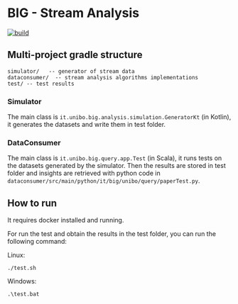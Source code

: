 # BIG - Stream Analysis

[![build](https://github.com/big-unibo/stream-analysis#big---project-template-stream-analysis/actions/workflows/build.yml/badge.svg)](https://github.com/big-unibo/stream-analysis#big---project-template-stream-analysis/actions/workflows/build.yml)

## Multi-project gradle structure
    simulator/   -- generator of stream data
    dataconsumer/  -- stream analysis algorithms implementations
    test/ -- test results
### Simulator
The main class is `it.unibo.big.analysis.simulation.GeneratorKt` (in Kotlin),
it generates the datasets and write them in test folder.

### DataConsumer
The main class is `it.unibo.big.query.app.Test` (in Scala), it runs tests on the datasets generated by the simulator.
Then the results are stored in test folder and insights are retrieved with python code in `dataconsumer/src/main/python/it/big/unibo/query/paperTest.py`.

## How to run
It requires docker installed and running.

For run the test and obtain the results in the test folder, you can run the following command:

Linux:
```shell
./test.sh
```

Windows:
```shell
.\test.bat
```
